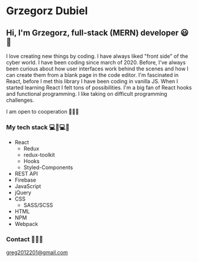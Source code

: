 # Grzegorz Dubiel

## Hi, I'm Grzegorz, full-stack (MERN) developer :smiley::wave:

I love creating new things by coding. I have always liked "front side" of the cyber world. I have been coding since march of 2020. Before, I've always been curious about how user interfaces work behind the scenes and how I can create them from a blank page in the code editor. I'm fascinated in React, before I met this library I have been coding in vanilla JS. When I started learning React I felt tons of possibilities. I'm a big fan of React hooks and functional programming. I like taking on difficult programming challenges. 

I am open to cooperation :handshake::handshake::handshake:

### My tech stack 	:computer::muscle::computer::muscle:

* React
  * Redux
  * redux-toolkit
  * Hooks
  * Styled-Components
* REST API
* Firebase
* JavaScript
* jQuery
* CSS
  * SASS/SCSS
* HTML
* NPM
* Webpack
 
 
 ### Contact   :e-mail::e-mail::e-mail:
 
 greg2012201@gmail.com
